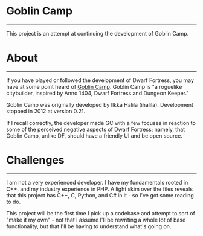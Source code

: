 Goblin Camp
===========
___________

This project is an attempt at continuing the development of Goblin Camp.

About
=====
_____

If you have played or followed the development of Dwarf Fortress, you may have at some point heard of [Goblin Camp](http://www.goblincamp.com/). Goblin Camp is "a roguelike citybuilder, inspired by Anno 1404, Dwarf Fortress and Dungeon Keeper."

Goblin Camp was originally developed by Ilkka Halila (ihalila). Development stopped in 2012 at version 0.21.

If I recall correctly, the developer made GC with a few focuses in reaction to some of the perceived negative aspects of Dwarf Fortress; namely, that Goblin Camp, unlike DF, should have a friendly UI and be open source.


Challenges
==========
__________

I am not a very experienced developer. I have my fundamentals rooted in C++, and my industry experience in PHP. A light skim over the files reveals that this project has C++, C, Python, and C# in it - so I've got some reading to do.

This project will be the first time I pick up a codebase and attempt to sort of "make it my own" - not that I assume I'll be rewriting a whole lot of base functionality, but that I'll be having to understand what's going on.


